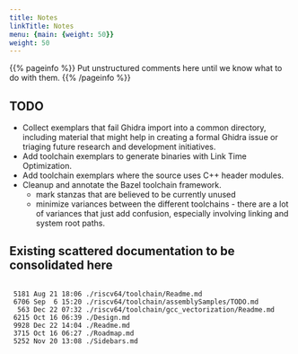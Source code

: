 ```yaml
---
title: Notes
linkTitle: Notes
menu: {main: {weight: 50}}
weight: 50
---
```


{{% pageinfo %}}
Put unstructured comments here until we know what to do with them.
{{% /pageinfo %}}

## TODO

* Collect exemplars that fail Ghidra import into a common directory,
  including material that might help in creating a formal Ghidra issue
  or triaging future research and development initiatives.
* Add toolchain exemplars to generate binaries with Link Time Optimization.
* Add toolchain exemplars where the source uses C++ header modules.
* Cleanup and annotate the Bazel toolchain framework.
    * mark stanzas that are believed to be currently unused
    * minimize variances between the different toolchains - there are a lot of
      variances that just add confusion, especially involving linking and system root paths.

## Existing scattered documentation to be consolidated here

```text

 5181 Aug 21 18:06 ./riscv64/toolchain/Readme.md
 6706 Sep  6 15:20 ./riscv64/toolchain/assemblySamples/TODO.md
  563 Dec 22 07:32 ./riscv64/toolchain/gcc_vectorization/Readme.md
 6215 Oct 16 06:39 ./Design.md
 9928 Dec 22 14:04 ./Readme.md
 3715 Oct 16 06:27 ./Roadmap.md
 5252 Nov 20 13:08 ./Sidebars.md

```